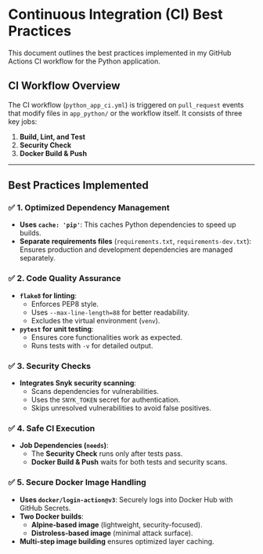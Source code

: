 # Continuous Integration (CI) Best Practices

This document outlines the best practices implemented in my GitHub Actions CI workflow for the Python application.

## **CI Workflow Overview**

The CI workflow (`python_app_ci.yml`) is triggered on `pull_request` events that modify files in `app_python/` or the workflow itself. It consists of three key jobs:

1. **Build, Lint, and Test**
2. **Security Check**
3. **Docker Build & Push**

---

## **Best Practices Implemented**

### ✅ **1. Optimized Dependency Management**

- **Uses `cache: 'pip'`**: This caches Python dependencies to speed up builds.
- **Separate requirements files** (`requirements.txt`, `requirements-dev.txt`): Ensures production and development dependencies are managed separately.

### ✅ **2. Code Quality Assurance**

- **`flake8` for linting**:
  - Enforces PEP8 style.
  - Uses `--max-line-length=88` for better readability.
  - Excludes the virtual environment (`venv`).
- **`pytest` for unit testing**:
  - Ensures core functionalities work as expected.
  - Runs tests with `-v` for detailed output.

### ✅ **3. Security Checks**

- **Integrates Snyk security scanning**:
  - Scans dependencies for vulnerabilities.
  - Uses the `SNYK_TOKEN` secret for authentication.
  - Skips unresolved vulnerabilities to avoid false positives.

### ✅ **4. Safe CI Execution**

- **Job Dependencies (`needs`)**:
  - The **Security Check** runs only after tests pass.
  - **Docker Build & Push** waits for both tests and security scans.

### ✅ **5. Secure Docker Image Handling**

- **Uses `docker/login-action@v3`**: Securely logs into Docker Hub with GitHub Secrets.
- **Two Docker builds**:
  - **Alpine-based image** (lightweight, security-focused).
  - **Distroless-based image** (minimal attack surface).
- **Multi-step image building** ensures optimized layer caching.
